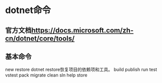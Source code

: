 # dotnet命令

## 官方文档<https://docs.microsoft.com/zh-cn/dotnet/core/tools/>

## 基本命令

new
restore
    dotnet restore恢复项目的依赖项和工具。
build
publish
run
test
vstest
pack
migrate
clean
sln
help
store
